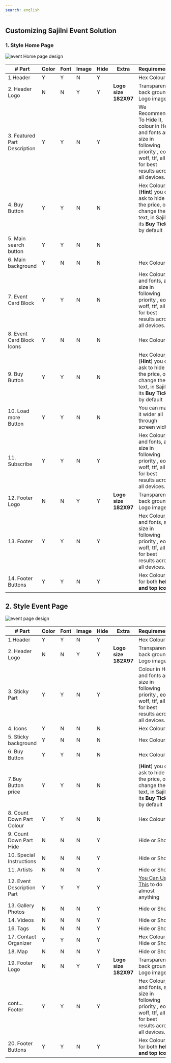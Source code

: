 ```yaml
---
search: english
---
```


## **Customizing Sajilni Event Solution**

### 1. Style Home Page



![event Home page design](http://res.cloudinary.com/shareefhiasat/image/upload/v1544368815/sajilni-docs-resources/Home_page_help-docs.jpg)



| # Part | Color | Font | Image | Hide | Extra                                                        | Requirements |
| ----- | -------- | -------- | -------- | ----- | ---------- | ----- |
| 1.Header | Y | Y | N | Y |  | Hex Colour |
| 2. Header Logo | N | N | Y | Y | **Logo size 182X97** | Transparent back ground Logo image |
| 3. Featured Part Description | Y | Y | N | Y |  | We Recommend To Hide It, colour in Hex, and fonts and size in following priority , eot, woff, ttf, all for best results across all devices. |
| 4. Buy Button | Y | Y | N | N |           | Hex Colour, (**Hint**) you can ask to hide the price, or change the text, in Sajilni its **Buy Ticket** by default |
| 5. Main search button | Y | Y | N | N |           |  |
| 6. Main background | Y | N | N | N | | Hex Colour |
| 7. Event Card Block | Y | Y | N | N | | Hex Colour, and fonts, and size in following priority , eot, woff, ttf, all for best results across all devices. |
| 8. Event Card Block Icons | Y | N | N | N | | Hex Colour |
| 9. Buy Button | Y | Y | N | N | | Hex Colour, (**Hint**) you can ask to hide the price, or change the text, in Sajilni its **Buy Ticket** by default |
| 10. Load more Button | Y | Y | N | N | | You can make it wider all through screen width |
| 11. Subscribe | Y | Y | N | Y |  | Hex Colour, and fonts, and size in following priority , eot, woff, ttf, all for best results across all devices. |
| 12. Footer Logo | N | N | Y | Y | **Logo size 182X97** | Transparent back ground Logo image |
| 13. Footer | Y | Y | N | Y | | Hex Colour, and fonts, and size in following priority , eot, woff, ttf, all for best results across all devices. |
| 14. Footer Buttons | Y | Y | N | Y | | Hex Colour, for both **help, and top icon** |



## 2. Style Event Page

![event page design](https://res.cloudinary.com/shareefhiasat/image/upload/v1544368831/sajilni-docs-resources/Event_page_help-docs.jpg)





| # Part                     | Color | Font | Image | Hide | Extra                | Requirements                                                 |
| -------------------------- | ----- | ---- | ----- | ---- | -------------------- | ------------------------------------------------------------ |
| 1.Header                   | Y     | Y    | N     | Y    |                      | Hex Colour                                                   |
| 2. Header Logo             | N     | N    | Y     | Y    | **Logo size 182X97** | Transparent back ground Logo image                           |
| 3. Sticky Part             | Y     | Y    | N     | Y    |                      | Colour in Hex, and fonts and size in following priority , eot, woff, ttf, all for best results across all devices. |
| 4. Icons                   | Y     | N    | N     | N    |                      | Hex Colour                                                   |
| 5. Sticky background       | Y     | N    | N     | N    |                      | Hex Colour                                                   |
| 6. Buy Button              | Y     | Y    | N     | N    |                      | Hex Colour                                                   |
| 7.Buy Button price         | Y     | Y    | N     | N    |                      | (**Hint**) you can ask to hide the price, or change the text, in Sajilni its **Buy Ticket** by default |
| 8. Count Down Part Colour  | Y     | Y    | N     | N    |                      | Hex Colour                                                   |
| 9. Count Down Part Hide    | N     | N    | N     | Y    |                      | Hide or Show                                                 |
| 10. Special Instructions   | N     | N    | N     | Y    |                      | Hide or Show                                                 |
| 11. Artists                | N     | N    | N     | Y    |                      | Hide or Show                                                 |
| 12. Event Description Part | Y     | Y    | Y     | Y    |                      | [You Can Use This](http://res.cloudinary.com/shareefhiasat/image/upload/v1544360906/sajilni-docs-resources/ckeditor-usage.png) to do almost anything |
| 13. Gallery Photos         | N     | N    | N     | Y    |                      | Hide or Show                                                 |
| 14. Videos                 | N     | N    | N     | Y    |                      | Hide or Show                                                 |
| 16. Tags                   | N     | N    | N     | Y    |                      | Hide or Show                                                 |
| 17. Contact Organizer      | Y     | Y    | N     | Y    |                      | Hex Colour, Hide or Show                                     |
| 18. Map                    | N     | N    | N     | Y    |                      | Hide or Show                                                 |
| 19. Footer Logo            | N     | N    | Y     | Y    | **Logo size 182X97** | Transparent back ground Logo image                           |
| cont... Footer             | Y     | Y    | N     | Y    |                      | Hex Colour, and fonts, and size in following priority , eot, woff, ttf, all for best results across all devices. |
| 20.  Footer Buttons        | Y     | Y    | N     | Y    |                      | Hex Colour, for both **help, and top icon**                  |

